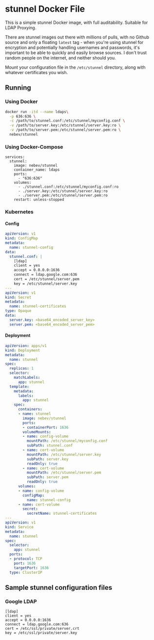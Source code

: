# stunnel Docker File

This is a simple stunnel Docker image, with full auditability. Suitable for LDAP Proxying.

There are stunnel images out there with millions of pulls, with no Github source and only a floating `latest` tag - when you're using stunnel for encryption and potentially handling usernames and passwords, it's important to be able to quickly and easily browse sources. I don't trust random people on the internet, and neither should you.

Mount your configuration file in the `/etc/stunnel` directory, along with whatever certificates you wish.

## Running

### Using Docker

```sh
docker run -itd --name ldaps\
  -p 636:636 \
  -c /path/to/stunnel.conf:/etc/stunnel/myconfig.conf \
  -v /path/to/server.key:/etc/stunnel/server.key:ro \
  -v /path/to/server.pem:/etc/stunnel/server.pem:ro \
  nebev/stunnel
```

### Using Docker-Compose

```
services:
  stunnel:
    image: nebev/stunnel
    container_name: ldaps
    ports:
      - "636:636"
    volumes:
      - ./stunnel.conf:/etc/stunnel/myconfig.conf:ro
      - ./server.key:/etc/stunnel/server.key:ro
      - ./server.pem:/etc/stunnel/server.pem:ro
    restart: unless-stopped
```

### Kubernetes

#### Config

```yaml
apiVersion: v1
kind: ConfigMap
metadata:
  name: stunnel-config
data:
  stunnel.conf: |
    [ldap]
    client = yes
    accept = 0.0.0.0:1636
    connect = ldap.google.com:636
    cert = /etc/stunnel/server.pem
    key = /etc/stunnel/server.key
---
apiVersion: v1
kind: Secret
metadata:
  name: stunnel-certificates
type: Opaque
data:
  server.key: <base64_encoded_server_key>
  server.pem: <base64_encoded_server_pem>
```

#### Deployment

```yaml
apiVersion: apps/v1
kind: Deployment
metadata:
  name: stunnel
spec:
  replicas: 1
  selector:
    matchLabels:
      app: stunnel
  template:
    metadata:
      labels:
        app: stunnel
    spec:
      containers:
      - name: stunnel
        image: nebev/stunnel
        ports:
        - containerPort: 1636
        volumeMounts:
        - name: config-volume
          mountPath: /etc/stunnel/myconfig.conf
          subPath: stunnel.conf
        - name: cert-volume
          mountPath: /etc/stunnel/server.key
          subPath: server.key
          readOnly: true
        - name: cert-volume
          mountPath: /etc/stunnel/server.pem
          subPath: server.pem
          readOnly: true
      volumes:
      - name: config-volume
        configMap:
          name: stunnel-config
      - name: cert-volume
        secret:
          secretName: stunnel-certificates
---
apiVersion: v1
kind: Service
metadata:
  name: stunnel
spec:
  selector:
    app: stunnel
  ports:
  - protocol: TCP
    port: 1636
    targetPort: 1636
  type: ClusterIP
```

## Sample stunnel configuration files

### Google LDAP

```
[ldap]
client = yes
accept = 0.0.0.0:1636
connect = ldap.google.com:636
cert = /etc/ssl/private/server.crt
key = /etc/ssl/private/server.key
```

